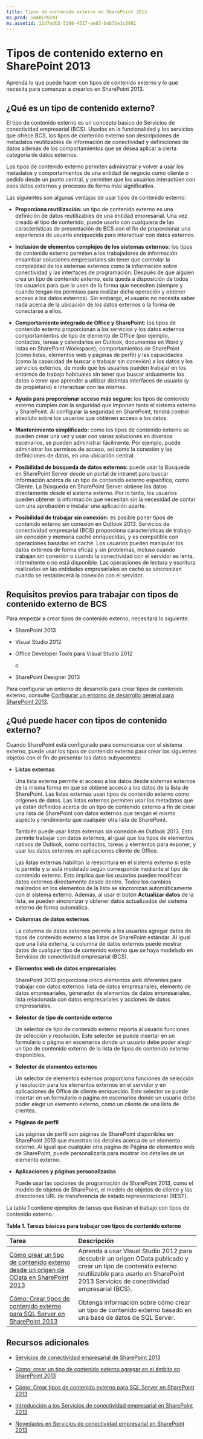 ```yaml
---
title: Tipos de contenido externo en SharePoint 2013
ms.prod: SHAREPOINT
ms.assetid: 11d7adb5-5388-4517-ae03-beb7be1c6981
---
```



# Tipos de contenido externo en SharePoint 2013
Aprenda lo que puede hacer con tipos de contenido externo y lo que necesita para comenzar a crearlos en SharePoint 2013.
## ¿Qué es un tipo de contenido externo?
<a name="SP15ectoverview_what"> </a>

El tipo de contenido externo es un concepto básico de Servicios de conectividad empresarial (BCS). Usados en la funcionalidad y los servicios que ofrece BCS, los tipos de contenido externo son descripciones de metadatos reutilizables de información de conectividad y definiciones de datos además de los comportamientos que se desea aplicar a cierta categoría de datos externos.
  
    
    
Los tipos de contenido externo permiten administrar y volver a usar los metadatos y comportamientos de una entidad de negocio como cliente o pedido desde un punto central, y permiten que los usuarios interactúen con esos datos externos y procesos de forma más significativa.
  
    
    
Las siguientes son algunas ventajas de usar tipos de contenido externo:
  
    
    

- **Proporciona reutilización:** un tipo de contenido externo es una definición de datos reutilizables de una entidad empresarial. Una vez creado el tipo de contenido, puede usarlo con cualquiera de las características de presentación de BCS con el fin de proporcionar una experiencia de usuario enriquecida para interactuar con datos externos.
    
  
- **Inclusión de elementos complejos de los sistemas externos:** los tipos de contenido externo permiten a los trabajadores de información ensamblar soluciones empresariales sin tener que controlar la complejidad de los sistemas externos como la información sobre conectividad y las interfaces de programación. Después de que alguien crea un tipo de contenido externo, este queda a disposición de todos los usuarios para que lo usen de la forma que necesiten (siempre y cuando tengan los permisos para realizar dicha operación y obtener acceso a los datos externos). Sin embargo, el usuario no necesita saber nada acerca de la ubicación de los datos externos o la forma de conectarse a ellos.
    
  
- **Comportamiento integrado de Office y SharePoint:** los tipos de contenido externo proporcionan a los servicios y los datos externos comportamientos de tipo de elemento de Office (por ejemplo, contactos, tareas y calendarios en Outlook, documentos en Word y listas en SharePoint Workspace); comportamientos de SharePoint (como listas, elementos web y páginas de perfil) y las capacidades (como la capacidad de buscar o trabajar sin conexión) a los datos y los servicios externos, de modo que los usuarios pueden trabajar en los entornos de trabajo habituales sin tener que buscar arduamente los datos o tener que aprender a utilizar distintas interfaces de usuario (y de propietario) e interactuar con las mismas.
    
  
- **Ayuda para proporcionar acceso más seguro:** los tipos de contenido externo cumplen con la seguridad que imponen tanto el sistema externo y SharePoint. Al configurar la seguridad en SharePoint, tendrá control absoluto sobre los usuarios que obtienen acceso a los datos.
    
  
- **Mantenimiento simplificado:** como los tipos de contenido externo se pueden crear una vez y usar con varias soluciones en diversos escenarios, se pueden administrar fácilmente. Por ejemplo, puede administrar los permisos de acceso, así como la conexión y las definiciones de datos, en una ubicación central.
    
  
- **Posibilidad de búsqueda de datos externos:** puede usar la Búsqueda en SharePoint Server desde un portal de intranet para buscar información acerca de un tipo de contenido externo específico, como Cliente. La Búsqueda en SharePoint Server obtiene los datos directamente desde el sistema externo. Por lo tanto, los usuarios pueden obtener la información que necesitan sin la necesidad de contar con una aprobación o instalar una aplicación aparte.
    
  
- **Posibilidad de trabajar sin conexión:** es posible poner tipos de contenido externo sin conexión en Outlook 2013. Servicios de conectividad empresarial (BCS) proporciona características de trabajo sin conexión y memoria caché enriquecidas, y es compatible con operaciones basadas en caché. Los usuarios pueden manipular los datos externos de forma eficaz y sin problemas, incluso cuando trabajan sin conexión o cuando la conectividad con el servidor es lenta, intermitente o no está disponible. Las operaciones de lectura y escritura realizadas en las entidades empresariales en caché se sincronizan cuando se restablecerá la conexión con el servidor.
    
  

## Requisitos previos para trabajar con tipos de contenido externo de BCS
<a name="SP15ectoverview_prereq"> </a>

Para empezar a crear tipos de contenido externo, necesitará lo siguiente:
  
    
    

- SharePoint 2013
    
  
- Visual Studio 2012
    
  
- Office Developer Tools para Visual Studio 2012
    
    o
    
  
- SharePoint Designer 2013
    
  
Para configurar un entorno de desarrollo para crear tipos de contenido externo, consulte  [Configurar un entorno de desarrollo general para SharePoint 2013](set-up-a-general-development-environment-for-sharepoint-2013.md).
  
    
    

## ¿Qué puede hacer con tipos de contenido externo?
<a name="SP15ectoverview_whattodo"> </a>

Cuando SharePoint está configurado para comunicarse con el sistema externo, puede usar los tipos de contenido externo para crear los siguientes objetos con el fin de presentar los datos subyacentes:
  
    
    

- **Listas externas**
    
    Una lista externa permite el acceso a los datos desde sistemas externos de la misma forma en que se obtiene acceso a los datos de la lista de SharePoint. Las listas externas usan tipos de contenido externo como orígenes de datos. Las listas externas permiten usar los metadatos que ya están definidos acerca de un tipo de contenido externo a fin de crear una lista de SharePoint con datos externos que tengan el mismo aspecto y rendimiento que cualquier otra lista de SharePoint.
    
    También puede usar listas externas sin conexión en Outlook 2013. Esto permite trabajar con datos externos, al igual que los tipos de elementos nativos de Outlook, como contactos, tareas y elementos para exponer, y usar los datos externos en aplicaciones cliente de Office.
    
    Las listas externas habilitan la reescritura en el sistema externo si este lo permite y si está modelado según corresponde mediante el tipo de contenido externo. Esto implica que los usuarios pueden modificar datos externos directamente desde dentro. Todos los cambios realizados en los elementos de la lista se sincronizan automáticamente con el sistema externo. Además, al usar el botón **Actualizar datos** de la lista, se pueden sincronizar y obtener datos actualizados del sistema externo de forma automática.
    
  
- **Columnas de datos externos**
    
    La columna de datos externos permite a los usuarios agregar datos de tipos de contenido externo a las listas de SharePoint estándar. Al igual que una lista externa, la columna de datos externos puede mostrar datos de cualquier tipo de contenido externo que se haya modelado en Servicios de conectividad empresarial (BCS).
    
  
- **Elementos web de datos empresariales**
    
    SharePoint 2013 proporciona cinco elementos web diferentes para trabajar con datos externos: lista de datos empresariales, elemento de datos empresariales, generador de elementos de datos empresariales, lista relacionada con datos empresariales y acciones de datos empresariales.
    
  
- **Selector de tipo de contenido externo**
    
    Un selector de tipo de contenido externo reporta al usuario funciones de selección y resolución. Este selector se puede insertar en un formulario o página en escenarios donde un usuario debe poder elegir un tipo de contenido externo de la lista de tipos de contenido externo disponibles. 
    
  
- **Selector de elementos externos**
    
    Un selector de elementos externos proporciona funciones de selección y resolución para los elementos externos en el servidor y en aplicaciones de Office de cliente enriquecido. Este selector se puede insertar en un formulario o página en escenarios donde un usuario debe poder elegir un elemento externo, como un cliente de una lista de clientes. 
    
  
- **Páginas de perfil**
    
    Las páginas de perfil son páginas de SharePoint disponibles en SharePoint 2013 que muestran los detalles acerca de un elemento externo. Al igual que cualquier otra página de Página de elementos web de SharePoint, puede personalizarla para mostrar los detalles de un elemento externo.
    
  
- **Aplicaciones y páginas personalizadas**
    
    Puede usar las opciones de programación de SharePoint 2013, como el modelo de objetos de SharePoint, el modelo de objetos de cliente y las direcciones URL de transferencia de estado representacional (REST).
    
  
La tabla 1 contiene ejemplos de tareas que ilustran el trabajo con tipos de contenido externo.
  
    
    

**Tabla 1. Tareas básicas para trabajar con tipos de contenido externo**


|**Tarea**|**Descripción**|
|:-----|:-----|
| [Cómo crear un tipo de contenido externo desde un origen de OData en SharePoint 2013](how-to-create-an-external-content-type-from-an-odata-source-in-sharepoint-2013.md) <br/> |Aprenda a usar Visual Studio 2012 para descubrir un origen OData publicado y crear un tipo de contenido externo reutilizable para usarlo en SharePoint 2013 Servicios de conectividad empresarial (BCS).  <br/> |
| [Cómo: Crear tipos de contenido externo para SQL Server en SharePoint 2013](how-to-create-external-content-types-for-sql-server-in-sharepoint-2013.md) <br/> |Obtenga información sobre cómo crear un tipo de contenido externo basado en una base de datos de SQL Server.  <br/> |
   

## Recursos adicionales
<a name="SP15ectoverview_addres"> </a>


-  [Servicios de conectividad empresarial de SharePoint 2013](business-connectivity-services-in-sharepoint-2013.md)
    
  
-  [Cómo: crear un tipo de contenido externo agregar en el ámbito en SharePoint 2013](how-to-create-an-add-in-scoped-external-content-type-in-sharepoint-2013.md)
    
  
-  [Cómo: Crear tipos de contenido externo para SQL Server en SharePoint 2013](how-to-create-external-content-types-for-sql-server-in-sharepoint-2013.md)
    
  
-  [Introducción a los Servicios de conectividad empresarial en SharePoint 2013](get-started-with-business-connectivity-services-in-sharepoint-2013.md)
    
  
-  [Novedades en Servicios de conectividad empresarial en SharePoint 2013](what-s-new-in-business-connectivity-services-in-sharepoint-2013.md)
    
  

